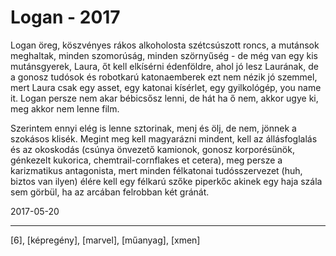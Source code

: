 # Logan - 2017

Logan öreg, köszvényes rákos alkoholosta szétcsúszott roncs, a mutánsok meghaltak, minden szomorúság, minden szörnyűség - de még van egy kis mutánsgyerek, Laura, őt kell elkísérni édenföldre, ahol jó lesz Laurának, de a gonosz tudósok és robotkarú katonaemberek ezt nem nézik jó szemmel, mert Laura csak egy asset, egy katonai kísérlet, egy gyilkológép, you name it. Logan persze nem akar bébicsősz lenni, de hát ha ő nem, akkor ugye ki, meg akkor nem lenne film.

Szerintem ennyi elég is lenne sztorinak, menj és ölj, de nem, jönnek a szokásos klisék. Megint meg kell magyarázni mindent, kell az állásfoglalás és az okoskodás (csúnya önvezető kamionok, gonosz korporésünök, génkezelt kukorica, chemtrail-cornflakes et cetera), meg persze a karizmatikus antagonista, mert minden félkatonai tudósszervezet (huh, biztos van ilyen) élére kell egy félkarú szőke piperkőc akinek egy haja szála sem görbül, ha az arcában felrobban két gránát.

2017-05-20

----

[6], [képregény], [marvel], [műanyag], [xmen]
